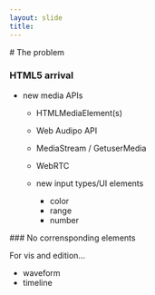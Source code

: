```yaml
---
layout: slide
title: 
---
```


<section markdown="1">
# The problem

### HTML5 arrival

  * new media APIs
    * HTMLMediaElement(s)
    * Web Audipo API
    * MediaStream / GetuserMedia
    * WebRTC

	* new input types/UI elements
		* color 
		* range
		* number
</section>

<section markdown="1">
### No corrensponding elements

For vis and edition…

  * waveform
  * timeline
</section>
